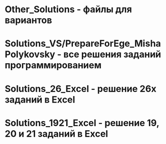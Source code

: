 # Other_Solutions - файлы для вариантов
# Solutions_VS/PrepareForEge_MishaPolykovsky - все решения заданий программированием
# Solutions_26_Excel - решение 26х заданий в Excel
# Solutions_1921_Excel - решение 19, 20 и 21 заданий в Excel
